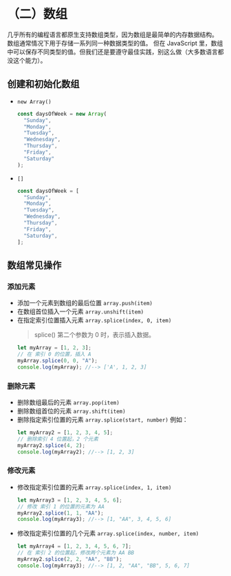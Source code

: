 # （二）数组

几乎所有的编程语言都原生支持数组类型，因为数组是最简单的内存数据结构。
数组通常情况下用于存储一系列同一种数据类型的值。
但在 JavaScript 里，数组中可以保存不同类型的值。但我们还是要遵守最佳实践，别这么做（大多数语言都没这个能力）。

## 创建和初始化数组

- `new Array()`

  ```js
  const daysOfWeek = new Array(
    "Sunday",
    "Monday",
    "Tuesday",
    "Wednesday",
    "Thursday",
    "Friday",
    "Saturday"
  );
  ```

- `[]`
  ```js
  const daysOfWeek = [
    "Sunday",
    "Monday",
    "Tuesday",
    "Wednesday",
    "Thursday",
    "Friday",
    "Saturday",
  ];
  ```

## 数组常见操作

### 添加元素

- 添加一个元素到数组的最后位置 `array.push(item)`
- 在数组首位插入一个元素 `array.unshift(item)`
- 在指定索引位置插入元素 `array.splice(index, 0, item)`
  > splice() 第二个参数为 0 时，表示插入数据。
  ```js
  let myArray = [1, 2, 3];
  // 在 索引 0 的位置，插入 A
  myArray.splice(0, 0, "A");
  console.log(myArray); //--> ['A', 1, 2, 3]
  ```

### 删除元素

- 删除数组最后的元素 `array.pop(item)`
- 删除数组首位的元素 `array.shift(item)`
- 删除指定索引位置的元素 `array.splice(start, number)`
  例如：
  ```js
  let myArray2 = [1, 2, 3, 4, 5];
  // 删除索引 4 位置起，2 个元素
  myArray2.splice(4, 2);
  console.log(myArray2); //--> [1, 2, 3]
  ```

### 修改元素

- 修改指定索引位置的元素 `array.splice(index, 1, item)`
  ```js
  let myArray3 = [1, 2, 3, 4, 5, 6];
  // 修改 索引 1 的位置的元素为 AA
  myArray2.splice(1, 1, "AA");
  console.log(myArray3); //--> [1, "AA", 3, 4, 5, 6]
  ```
- 修改指定索引位置的几个元素 `array.splice(index, number, item)`
  ```js
  let myArray4 = [1, 2, 3, 4, 5, 6, 7];
  // 在 索引 2 的位置起，修改两个元素为 AA BB
  myArray2.splice(2, 2, "AA", "BB");
  console.log(myArray3); //--> [1, 2, "AA", "BB", 5, 6, 7]
  ```
